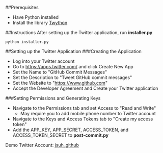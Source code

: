 ##Prerequisites
 - Have Python installed
 - Install the library [Twython](https://github.com/ryanmcgrath/twython)

##Instructions
After setting up the Twitter application, run <b>installer.py</b>


    python installer.py

##Setting up the Twitter Application
###Creating the Application
 - Log into your Twitter account
 - Go to https://apps.twitter.com/ and click Create New App
 - Set the Name to "GitHub Commit Messages"
 - Set the Description to "Tweet GitHub commit messages"
 - Set the Website to "https://www.github.com"
 - Accept the Developer Agreement and Create your Twitter application

###Setting Permissions and Generating Keys
 - Navigate to the Permissions tab and set Access to "Read and Write"
     - May require you to add mobile phone number to Twitter account
 - Navigate to the Keys and Access Tokens tab to "Create my access token"
 - Add the APP_KEY, APP_SECRET, ACCESS_TOKEN, and ACCESS_TOKEN_SECRET to <b>post-commit.py</b>
 
Demo Twitter Account: [jsuh_github](https://twitter.com/jsuh_github)